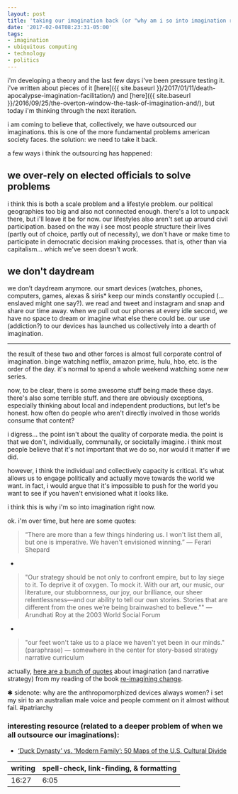 ```yaml
---
layout: post
title: 'taking our imagination back (or "why am i so into imagination right now?")'
date: '2017-02-04T08:23:31-05:00'
tags:
- imagination
- ubiquitous computing
- technology
- politics
---
```


i'm developing a theory and the last few days i've been pressure testing it. i've written about pieces of it [here]({{ site.baseurl }}/2017/01/11/death-apocalypse-imagination-facilitation/) and [here]({{ site.baseurl }}/2016/09/25/the-overton-window-the-task-of-imagination-and/), but today i'm thinking through the next iteration. 

i am coming to believe that, collectively, we have outsourced our imaginations. this is one of the more fundamental problems american society faces. the solution: we need to take it back. 

a few ways i think the outsourcing has happened:

## we over-rely on elected officials to solve problems

i think this is both a scale problem and a lifestyle problem. our political geographies too big and also not connected enough. there's a lot to unpack there, but i'll leave it be for now. our lifestyles also aren't set up around civil participation. based on the way i see most people structure their lives (partly out of choice, partly out of necessity), we don't have or make time to participate in democratic decision making processes. that is, other than via capitalism... which we've seen doesn't work. 

## we don't daydream

we don’t daydream anymore. our smart devices (watches, phones, computers, games, alexas & siris* keep our minds constantly occupied (…enslaved might one say?). we read and tweet and instagram and snap and share our time away. when we pull out our phones at every idle second, we have no space to dream or imagine what else there could be. our use (addiction?) to our devices has launched us collectively into a dearth of imagination. 
*** 
the result of these two and other forces is almost full corporate control of imagination. binge watching netflix, amazon prime, hulu, hbo, etc. is the order of the day. it's normal to spend a whole weekend watching some new series. 

now, to be clear, there is some awesome stuff being made these days. there's also some terrible stuff. and there are obviously exceptions, especially thinking about local and independent productions, but let's be honest. how often do people who aren't directly involved in those worlds consume that content? 

i digress... the point isn't about the quality of corporate media. the point is that we don't, individually, communally, or societally imagine. i think most people believe that it's not important that we do so, nor would it matter if we did. 

however, i think the individual and collectively capacity is critical. it's what allows us to engage politically and actually move towards the world we want. in fact, i would argue that it's impossible to push for the world you want to see if you haven't envisioned what it looks like. 

i think this is why i'm so into imagination right now. 

ok. i'm over time, but here are some quotes: 

> “There are more than a few things hindering us. I won't list them all, but one is imperative. We haven't envisioned winning.” — Ferari Shepard

-

> "Our strategy should be not only to confront empire, but to lay siege to it. To deprive it of oxygen. To mock it. With our art, our music, our literature, our stubbornness, our joy, our brilliance, our sheer relentlessness—and our ability to tell our own stories. Stories that are different from the ones we’re being brainwashed to believe."" — Arundhati Roy at the 2003 World Social Forum  

-

> "our feet won't take us to a place we haven't yet been in our minds." (paraphrase) — somewhere in the center for story-based strategy narrative curriculum

actually, [here are a bunch of quotes](http://lqb2quotes.tumblr.com/tagged/re%3Aimagining+change) about imagination (and narrative strategy) from my reading of the book [re-imagining change](https://www.goodreads.com/book/show/11450138-re?from_search=true). 

&#x2731; sidenote: why are the anthropomorphized devices always women? i set my siri to an australian male voice and people comment on it almost without fail. #patriarchy

### interesting resource (related to a deeper problem of when we all outsource our imaginations): 

* [‘Duck Dynasty’ vs. ‘Modern Family’: 50 Maps of the U.S. Cultural Divide](https://www.nytimes.com/interactive/2016/12/26/upshot/duck-dynasty-vs-modern-family-television-maps.html?WT.mc_id=2016-KWP-AUD_DEV&WT.mc_ev=click&ad-keywords=AUDDEVREMARK&kwp_0=302296#south_park)

<table>
	<thead>
		<tr>
			<th>writing</th>
			<th>spell-check, link-finding, & formatting</th>
		</tr>
	</thead>
	<tbody>
		<tr>
			<td>16:27</td>
			<td>6:05</td>
		</tr>
	</tbody>
</table>